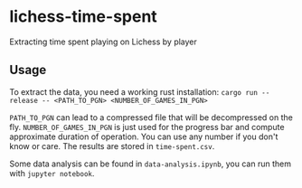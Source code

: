 # lichess-time-spent

Extracting time spent playing on Lichess by player

## Usage 

To extract the data, you need a working rust installation: `cargo run --release -- <PATH_TO_PGN> <NUMBER_OF_GAMES_IN_PGN>`

`PATH_TO_PGN` can lead to a compressed file that will be decompressed on the fly.
`NUMBER_OF_GAMES_IN_PGN` is just used for the progress bar and compute approximate duration of operation. You can use any number if you don't know or care.
The results are stored in `time-spent.csv`.

Some data analysis can be found in `data-analysis.ipynb`, you can run them with `jupyter notebook`.